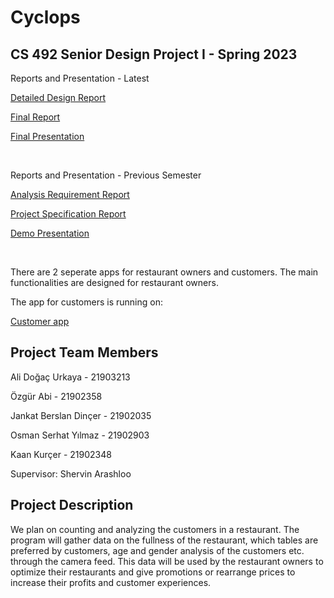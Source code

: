 <h1> Cyclops </h1>
<h2> CS 492 Senior Design Project I - Spring 2023 </h2>

<p>Reports and Presentation - Latest</p>
<p><a href="2332_DetailedDesignReport.pdf">Detailed Design Report</a></p>
<p><a href="2332_FinalReport.pdf">Final Report</a></p>
<p><a href="T2332 Cyclops - Final Presentation.pptx">Final Presentation</a></p>
<br>
<p>Reports and Presentation - Previous Semester</p>
<p><a href="T2332_Analysis_Requirements_Report.pdf">Analysis Requirement Report</a></p>
<p><a href="T2332_Project_Specification_Document.pdf">Project Specification Report</a></p>
<p><a href="Cyclops_Demo_Presentation.pptx">Demo Presentation</a></p>

<br>
<p>There are 2 seperate apps for restaurant owners and customers. The main functionalities are designed for restaurant owners. </p>
<p>The app for customers is running on:</p>
<p><a href="http://104.248.26.143:3000/">Customer app</a></p>

<h2> Project Team Members </h2>
<p>Ali Doğaç Urkaya - 21903213</p>
<p>Özgür Abi - 21902358</p>
<p>Jankat Berslan Dinçer - 21902035</p>
<p>Osman Serhat Yılmaz - 21902903</p>
<p>Kaan Kurçer - 21902348 </p>
<p>Supervisor: Shervin Arashloo </p>

<h2> Project Description </h2>
<p> We plan on counting and analyzing the customers in a restaurant. The program will gather data on the fullness of the restaurant, which tables are preferred by customers, age and gender analysis of the customers etc. through the camera feed. This data will be used by the restaurant owners to optimize their restaurants and give promotions or rearrange prices to increase their profits and customer experiences. </p>


